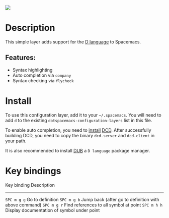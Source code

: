 ![](img/dlogo.png)

Description
===========

This simple layer adds support for the [D language](http://dlang.org/)
to Spacemacs.

Features:
---------

-   Syntax highlighting
-   Auto completion via `company`
-   Syntax checking via `flycheck`

Install
=======

To use this configuration layer, add it to your `~/.spacemacs`. You will
need to add `d` to the existing `dotspacemacs-configuration-layers` list
in this file.

To enable auto completion, you need to
[install](https://github.com/Hackerpilot/DCD#setup)
[DCD](https://github.com/Hackerpilot/DCD). After successfully building
DCD, you need to copy the binary `dcd-server` and `dcd-client` in your
path.

It is also recommended to install [DUB](https://github.com/dlang/dub) a
`D language` package manager.

Key bindings
============

  Key binding   Description
  ------------- -------------------------------------------------------
  `SPC m g g`   Go to definition
  `SPC m g b`   Jump back (after go to definition with above command)
  `SPC m g r`   Find references to all symbol at point
  `SPC m h h`   Display documentation of symbol under point
